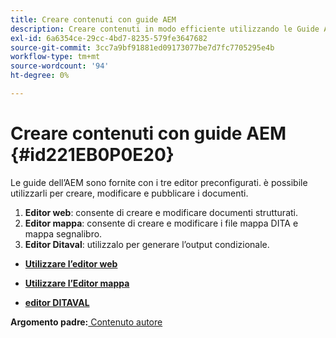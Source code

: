 ```yaml
---
title: Creare contenuti con guide AEM
description: Creare contenuti in modo efficiente utilizzando le Guide AEM. Scopri come creare, modificare e pubblicare i tuoi documenti in Guide AEM.
exl-id: 6a6354ce-29cc-4bd7-8235-579fe3647682
source-git-commit: 3cc7a9bf91881ed09173077be7d7fc7705295e4b
workflow-type: tm+mt
source-wordcount: '94'
ht-degree: 0%

---
```


# Creare contenuti con guide AEM {#id221EB0P0E20}

Le guide dell’AEM sono fornite con i tre editor preconfigurati. è possibile utilizzarli per creare, modificare e pubblicare i documenti.

1. **Editor web**: consente di creare e modificare documenti strutturati.
1. **Editor mappa**: consente di creare e modificare i file mappa DITA e mappa segnalibro.
1. **Editor Ditaval**: utilizzalo per generare l’output condizionale.

- **[Utilizzare l’editor web](web-editor.md)**

- **[Utilizzare l’Editor mappa](map-editor.md)**

- **[editor DITAVAL](ditaval-editor.md)**


**Argomento padre:**[ Contenuto autore](authoring-content.md)

